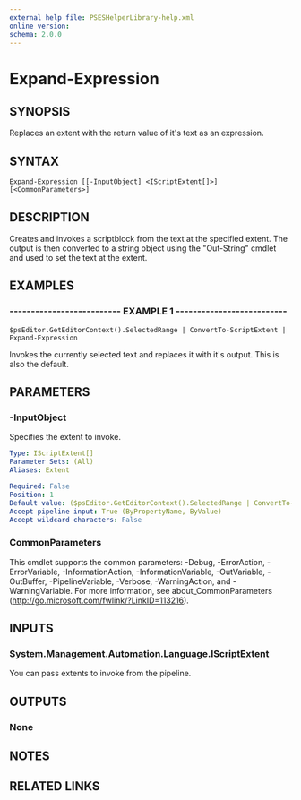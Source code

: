 ```yaml
---
external help file: PSESHelperLibrary-help.xml
online version: 
schema: 2.0.0
---
```


# Expand-Expression

## SYNOPSIS
Replaces an extent with the return value of it's text as an expression.

## SYNTAX

```
Expand-Expression [[-InputObject] <IScriptExtent[]>] [<CommonParameters>]
```

## DESCRIPTION
Creates and invokes a scriptblock from the text at the specified extent. 
The output is
then converted to a string object using the "Out-String" cmdlet and used to set the text at
the extent.

## EXAMPLES

### -------------------------- EXAMPLE 1 --------------------------
```
$psEditor.GetEditorContext().SelectedRange | ConvertTo-ScriptExtent | Expand-Expression
```

Invokes the currently selected text and replaces it with it's output.
This is also the default.

## PARAMETERS

### -InputObject
Specifies the extent to invoke.

```yaml
Type: IScriptExtent[]
Parameter Sets: (All)
Aliases: Extent

Required: False
Position: 1
Default value: ($psEditor.GetEditorContext().SelectedRange | ConvertTo-ScriptExtent)
Accept pipeline input: True (ByPropertyName, ByValue)
Accept wildcard characters: False
```

### CommonParameters
This cmdlet supports the common parameters: -Debug, -ErrorAction, -ErrorVariable, -InformationAction, -InformationVariable, -OutVariable, -OutBuffer, -PipelineVariable, -Verbose, -WarningAction, and -WarningVariable. For more information, see about_CommonParameters (http://go.microsoft.com/fwlink/?LinkID=113216).

## INPUTS

### System.Management.Automation.Language.IScriptExtent
You can pass extents to invoke from the pipeline.

## OUTPUTS

### None

## NOTES

## RELATED LINKS

